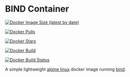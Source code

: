 # BIND Container

[![Docker Image Size (latest by date)](https://img.shields.io/docker/image-size/djroy/bind-alpine?style=for-the-badge)](https://hub.docker.com/r/djroy/bind-alpine/)

[![Docker Pulls](https://img.shields.io/docker/pulls/djroy/bind-alpine?style=for-the-badge)](https://hub.docker.com/r/djroy/bind-alpine/)

[![Docker Stars](https://img.shields.io/docker/stars/djroy/bind-alpine?style=for-the-badge)](https://hub.docker.com/r/djroy/bind-alpine/)

[![Docker Build](https://img.shields.io/docker/automated/djroy/bind-alpine?style=for-the-badge)](https://hub.docker.com/r/djroy/bind-alpine/)

[![Docker Build Status](https://img.shields.io/docker/build/djroy/bind-alpine?style=for-the-badge)](https://hub.docker.com/r/djroy/bind-alpine/)

A simple lightweight [alpine linux](https://alpinelinux.org/) docker image running [bind](https://www.isc.org/bind/).
